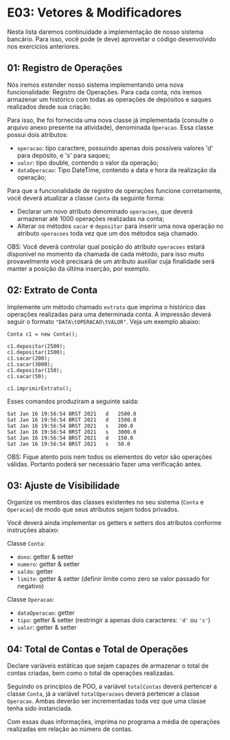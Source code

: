 # E03: Vetores & Modificadores

Nesta lista daremos continuidade a implementação de nosso sistema bancário.
Para isso, você pode (e deve) aproveitar o código desenvolvido nos exercícios anteriores.

## 01: Registro de Operações

Nós iremos estender nosso sistema implementando uma nova funcionalidade: Registro de Operações. Para cada conta, nós iremos armazenar um histórico com todas as operações de depósitos e saques realizados desde sua criação.

Para isso, lhe foi fornecida uma nova classe já implementada (consulte o arquivo anexo presente na atividade), denominada `Operacao`. Essa classe possui dois atributos:

* `operacao`: tipo caractere, possuindo apenas dois possíveis valores 'd' para depósito, e 's' para saques;
* `valor`: tipo double, contendo o valor da operação;
* `dataOperacao`: Tipo DateTime, contendo a data e hora da realização da operação;

Para que a funcionalidade de registro de operações funcione corretamente, você deverá atualizar a classe `Conta` da seguinte forma:

* Declarar um novo atributo denominado `operacoes`, que deverá armazenar até 1000 operações realizadas na conta;
* Alterar os métodos `sacar` e `depositar` para inserir uma nova operação no atributo `operacoes` toda vez que um dos métodos seja chamado.


OBS: Você deverá controlar qual posição do atributo `operacoes` estará disponível no momento da chamada de cada método, para isso muito provavelmente você precisará de um atributo auxiliar cuja finalidade será manter a posição da última inserção, por exemplo.

## 02: Extrato de Conta

Implemente um método chamado `extrato` que imprima o histórico das operações realizadas para uma determinada conta. A impressão deverá seguir o formato `"DATA\tOPERACAO\tVALOR"`. Veja um exemplo abaixo:

````language=java
Conta c1 = new Conta();

c1.depositar(2500);
c1.depositar(1500);
c1.sacar(200);
c1.sacar(3000);
c1.depositar(150);
c1.sacar(50);

c1.imprimirExtrato();
````

Esses comandos produziram a seguinte saída:

````
Sat Jan 16 19:56:54 BRST 2021	d	2500.0
Sat Jan 16 19:56:54 BRST 2021	d	1500.0
Sat Jan 16 19:56:54 BRST 2021	s	200.0
Sat Jan 16 19:56:54 BRST 2021	s	3000.0
Sat Jan 16 19:56:54 BRST 2021	d	150.0
Sat Jan 16 19:56:54 BRST 2021	s	50.0
````

OBS: Fique atento pois nem todos os elementos do vetor são operações válidas. Portanto poderá ser necessário fazer uma verificação antes.

## 03: Ajuste de Visibilidade

Organize os membros das classes existentes no seu sistema (`Conta` e `Operacao`) de modo que seus atributos sejam todos privados.

Você deverá ainda implementar os getters e setters dos atributos conforme instruções abaixo:

Classe `Conta`:
* `dono`: getter & setter
* `numero`: getter & setter
* `saldo`: getter
* `limite`: getter & setter (definir limite como zero se valor passado for negativo)


Classe `Operacao`:
* `dataOperacao`: getter
* `tipo`: getter & setter (restringir a apenas dois caracteres: `'d'` ou `'s'`)
* `valor`: getter & setter

## 04: Total de Contas e Total de Operações

Declare variáveis estáticas que sejam capazes de armazenar o total de contas criadas, bem como o total de operações realizadas.

Seguindo os princípios de POO, a variável `totalContas` deverá pertencer a classe `Conta`, já a variável `totalOperacoes` deverá pertencer a classe `Operacao`. Ambas deverão ser incrementadas toda vez que uma classe tenha sido instanciada.

Com essas duas informações, imprima no programa a média de operações realizadas em relação ao número de contas.

